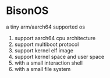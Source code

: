 # BisonOS
a tiny arm/aarch64 supported os
1. support aarch64 cpu architecture
2. support multiboot protocol
3. support kernel elf image
4. support kernel space and user space
5. with a small interaction shell
6. with a small file system 
